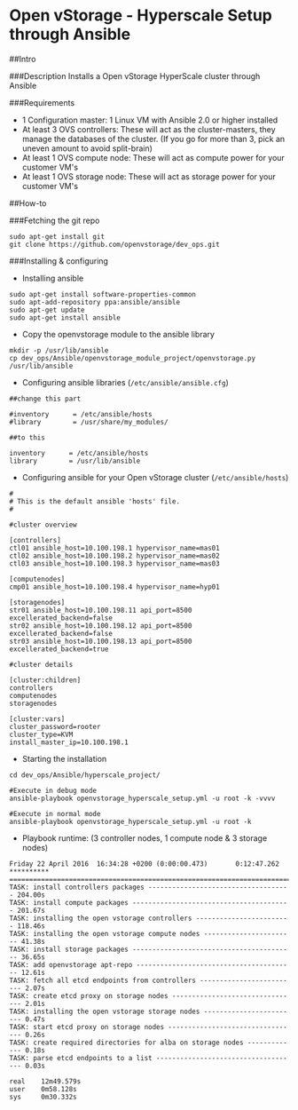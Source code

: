 # Open vStorage - Hyperscale Setup through Ansible

##Intro

###Description
Installs a Open vStorage HyperScale cluster through Ansible

###Requirements
* 1 Configuration master: 1 Linux VM with Ansible 2.0 or higher installed
* At least 3 OVS controllers: These will act as the cluster-masters, they manage the databases of the cluster. (If you go for more than 3, pick an uneven amount to avoid split-brain)
* At least 1 OVS compute node: These will act as compute power for your customer VM's
* At least 1 OVS storage node: These will act as storage power for your customer VM's

##How-to

###Fetching the git repo

```
sudo apt-get install git
git clone https://github.com/openvstorage/dev_ops.git
```

###Installing & configuring

* Installing ansible
```
sudo apt-get install software-properties-common
sudo apt-add-repository ppa:ansible/ansible
sudo apt-get update
sudo apt-get install ansible
```

* Copy the openvstorage module to the ansible library

```
mkdir -p /usr/lib/ansible
cp dev_ops/Ansible/openvstorage_module_project/openvstorage.py /usr/lib/ansible
```

* Configuring ansible libraries (`/etc/ansible/ansible.cfg`)
```
##change this part
 
#inventory      = /etc/ansible/hosts
#library        = /usr/share/my_modules/
 
##to this
 
inventory      = /etc/ansible/hosts
library        = /usr/lib/ansible
```

* Configuring ansible for your Open vStorage cluster (`/etc/ansible/hosts`)
```
#
# This is the default ansible 'hosts' file.
#

#cluster overview

[controllers]
ctl01 ansible_host=10.100.198.1 hypervisor_name=mas01
ctl02 ansible_host=10.100.198.2 hypervisor_name=mas02
ctl03 ansible_host=10.100.198.3 hypervisor_name=mas03

[computenodes]
cmp01 ansible_host=10.100.198.4 hypervisor_name=hyp01

[storagenodes]
str01 ansible_host=10.100.198.11 api_port=8500 excellerated_backend=false
str02 ansible_host=10.100.198.12 api_port=8500 excellerated_backend=false
str03 ansible_host=10.100.198.13 api_port=8500 excellerated_backend=true

#cluster details

[cluster:children]
controllers
computenodes
storagenodes

[cluster:vars]
cluster_password=rooter
cluster_type=KVM
install_master_ip=10.100.198.1
```

* Starting the installation
```
cd dev_ops/Ansible/hyperscale_project/
 
#Execute in debug mode
ansible-playbook openvstorage_hyperscale_setup.yml -u root -k -vvvv
 
#Execute in normal mode
ansible-playbook openvstorage_hyperscale_setup.yml -u root -k
```

* Playbook runtime: (3 controller nodes, 1 compute node & 3 storage nodes)
```
Friday 22 April 2016  16:34:28 +0200 (0:00:00.473)       0:12:47.262 ********** 
=============================================================================== 
TASK: install controllers packages ------------------------------------ 204.00s
TASK: install compute packages ---------------------------------------- 201.67s
TASK: installing the open vstorage controllers ------------------------ 118.46s
TASK: installing the open vstorage compute nodes ----------------------- 41.38s
TASK: install storage packages ----------------------------------------- 36.65s
TASK: add openvstorage apt-repo ---------------------------------------- 12.61s
TASK: fetch all etcd endpoints from controllers ------------------------- 2.07s
TASK: create etcd proxy on storage nodes -------------------------------- 2.01s
TASK: installing the open vstorage storage nodes ------------------------ 0.47s
TASK: start etcd proxy on storage nodes --------------------------------- 0.26s
TASK: create required directories for alba on storage nodes ------------- 0.18s
TASK: parse etcd endpoints to a list ------------------------------------ 0.03s

real    12m49.579s
user    0m58.128s
sys     0m30.332s
```
